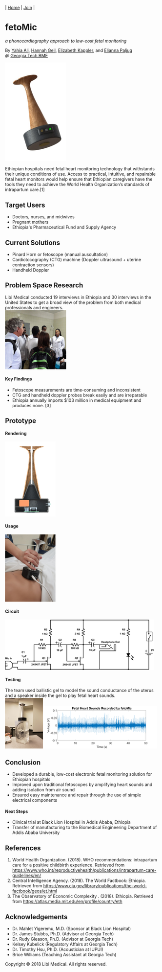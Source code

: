 | [Home](https://libimedical.com) | [Join](https://libimedical.com/join) |   

# fetoMic
*a phonocardiography approach to low-cost fetal monitoring*

By [Yahia Ali](https://www.linkedin.com/in/yahiaali/), [Hannah Geil](https://www.linkedin.com/in/hannahgeil/), [Elizabeth Kappler](https://www.linkedin.com/in/elizabeth-kappler/), and [Elianna Paljug](https://www.linkedin.com/in/elianna-paljug-95b861133/)   
@ [Georgia Tech BME](https://bme.gatech.edu/)   

<img src="/assets/fetomic-perspective.jpg" alt="fetoMic" width="200"/>

Ethiopian hospitals need fetal heart monitoring technology that withstands their unique conditions of use. Access to practical, intuitive, and repairable fetal heart monitors would help ensure that Ethiopian caregivers have the tools they need to achieve the World Health Organization’s standards of intrapartum care.[1]

## Target Users
- Doctors, nurses, and midwives
- Pregnant mothers
- Ethiopia's Pharmaceutical Fund and Supply Agency

## Current Solutions
- Pinard Horn or fetoscope (manual auscultation)
- Cardiotocography (CTG) machine (Doppler ultrasound + uterine contraction sensors)
- Handheld Doppler

## Problem Space Research
Libi Medical conducted 19 interviews in Ethiopia and 30 interviews in the United States to get a broad view of the problem from both medical professionals and engineers.   
<img src="/assets/labor-ward.png" alt="labor ward" width="200"/>

#### Key Findings
- Fetoscope measurements are time-consuming and inconsistent
- CTG and handheld doppler probes break easily and are irreparable
- Ethiopia annually imports $103 million in medical equipment and produces none. [3]

## Prototype

#### Rendering
<img src="/assets/fetomic-inside.jpg" alt="fetomic inside" width="165"/>

#### Usage
<img src="/assets/fetomic-usage.jpg" alt="fetomic usage" width="165"/>

#### Circuit
<img src="/assets/fetomic-circuit.png" alt="fetomic circuit" height="165"/>

#### Testing
The team used ballistic gel to model the sound conductance of the uterus and a speaker inside the gel to play fetal heart sounds.   
<img src="/assets/fetomic-testing.jpg" alt="fetomic testing" height="165"/><img src="/assets/fhs.png" alt="fetomic testing" height="140"/>

## Conclusion
- Developed a durable, low-cost electronic fetal monitoring solution for Ethiopian hospitals
- Improved upon traditional fetoscopes by amplifying heart sounds and adding isolation from air sound
- Ensured easy maintenance and repair through the use of simple electrical components

#### Next Steps
- Clinical trial at Black Lion Hospital in Addis Ababa, Ethiopia
- Transfer of manufacturing to the Biomedical Engineering Department of Addis Ababa University

## References
1. World Health Organization. (2018). WHO recommendations: intrapartum care for a positive childbirth experience. Retrieved from  https://www.who.int/reproductivehealth/publications/intrapartum-care-guidelines/en/
2. Central Intelligence Agency. (2018). The World Factbook: Ethiopia. Retrieved from  https://www.cia.gov/library/publications/the-world-factbook/geos/et.html
3. The Observatory of Economic Complexity . (2018). Ethiopia. Retrieved from https://atlas.media.mit.edu/en/profile/country/eth

## Acknowledgements
- Dr. Mahlet Yigeremu, M.D. (Sponsor at Black Lion Hospital)
- Dr. James Stubbs, Ph.D. (Advisor at Georgia Tech)
- Dr. Rudy Gleason, Ph.D. (Advisor at Georgia Tech)
- Kelsey Kubelick (Regulatory Affairs at Georgia Tech)
- Dr. Timothy Hsu, Ph.D. (Acoustician at IUPUI)
- Brice Williams (Teaching Assistant at Georgia Tech)

Copyright © 2018 Libi Medical. All rights reserved.
